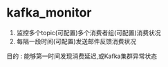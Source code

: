 # kafka_monitor
1. 监控多个topic(可配置)多个消费者组(可配置)消费状况
2. 每隔一段时间(可配置)发送邮件反馈消费状况

目的 : 能够第一时间发现消费延迟,或Kafka集群异常状态
